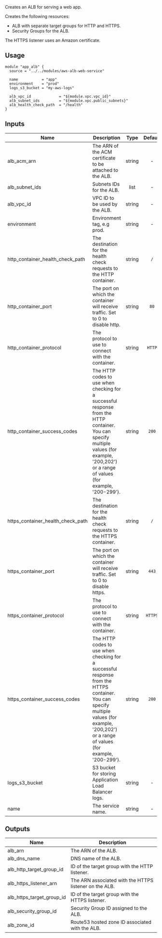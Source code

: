 <!-- BEGINNING OF PRE-COMMIT-TERRAFORM DOCS HOOK -->
Creates an ALB for serving a web app.

Creates the following resources:

* ALB with separate target groups for HTTP and HTTPS.
* Security Groups for the ALB.

The HTTPS listener uses an Amazon certificate.

## Usage

```hcl
module "app_alb" {
  source = "../../modules/aws-alb-web-service"

  name           = "app"
  environment    = "prod"
  logs_s3_bucket = "my-aws-logs"

  alb_vpc_id             = "${module.vpc.vpc_id}"
  alb_subnet_ids         = "${module.vpc.public_subnets}"
  alb_health_check_path  = "/health"
}
```


## Inputs

| Name | Description | Type | Default | Required |
|------|-------------|:----:|:-----:|:-----:|
| alb_acm_arn | The ARN of the ACM certificate to be attached to the ALB. | string | - | yes |
| alb_subnet_ids | Subnets IDs for the ALB. | list | - | yes |
| alb_vpc_id | VPC ID to be used by the ALB. | string | - | yes |
| environment | Environment tag, e.g prod. | string | - | yes |
| http_container_health_check_path | The destination for the health check requests to the HTTP container. | string | `/` | no |
| http_container_port | The port on which the container will receive traffic. Set to 0 to disable http. | string | `80` | no |
| http_container_protocol | The protocol to use to connect with the container. | string | `HTTP` | no |
| http_container_success_codes | The HTTP codes to use when checking for a successful response from the HTTP container. You can specify multiple values (for example, '200,202') or a range of values (for example, '200-299'). | string | `200` | no |
| https_container_health_check_path | The destination for the health check requests to the HTTPS container. | string | `/` | no |
| https_container_port | The port on which the container will receive traffic. Set to 0 to disable https. | string | `443` | no |
| https_container_protocol | The protocol to use to connect with the container. | string | `HTTPS` | no |
| https_container_success_codes | The HTTP codes to use when checking for a successful response from the HTTPS container. You can specify multiple values (for example, '200,202') or a range of values (for example, '200-299'). | string | `200` | no |
| logs_s3_bucket | S3 bucket for storing Application Load Balancer logs. | string | - | yes |
| name | The service name. | string | - | yes |

## Outputs

| Name | Description |
|------|-------------|
| alb_arn | The ARN of the ALB. |
| alb_dns_name | DNS name of the ALB. |
| alb_http_target_group_id | ID of the target group with the HTTP listener. |
| alb_https_listener_arn | The ARN associated with the HTTPS listener on the ALB. |
| alb_https_target_group_id | ID of the target group with the HTTPS listener. |
| alb_security_group_id | Security Group ID assigned to the ALB. |
| alb_zone_id | Route53 hosted zone ID associated with the ALB. |

<!-- END OF PRE-COMMIT-TERRAFORM DOCS HOOK -->

